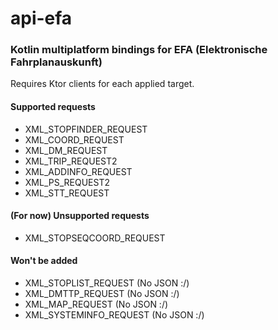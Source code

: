 # api-efa

### Kotlin multiplatform bindings for EFA (Elektronische Fahrplanauskunft)

Requires Ktor clients for each applied target.

#### Supported requests

* XML_STOPFINDER_REQUEST
* XML_COORD_REQUEST
* XML_DM_REQUEST
* XML_TRIP_REQUEST2
* XML_ADDINFO_REQUEST
* XML_PS_REQUEST2
* XML_STT_REQUEST

#### (For now) Unsupported requests
* XML_STOPSEQCOORD_REQUEST

#### Won't be added
* XML_STOPLIST_REQUEST (No JSON :/)
* XML_DMTTP_REQUEST (No JSON :/)
* XML_MAP_REQUEST (No JSON :/)
* XML_SYSTEMINFO_REQUEST (No JSON :/)